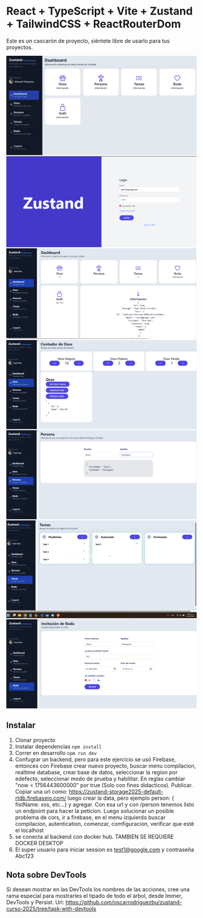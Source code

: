# React + TypeScript + Vite + Zustand + TailwindCSS + ReactRouterDom

Este es un cascarón de proyecto, siéntete libre de usarlo para tus proyectos.

<img src="https://github.com/oscarrodriguezbu/zustand-curso-2025/blob/main/public/screenshot.png?raw=true" alt="Dashboard Screenshot">
<img src="https://github.com/oscarrodriguezbu/zustand-curso-2025/blob/main/public/screenshot1.png?raw=true" alt="Dashboard Screenshot">
<img src="https://github.com/oscarrodriguezbu/zustand-curso-2025/blob/main/public/screenshot2.png?raw=true" alt="Dashboard Screenshot">
<img src="https://github.com/oscarrodriguezbu/zustand-curso-2025/blob/main/public/screenshot3.png?raw=true" alt="Dashboard Screenshot">
<img src="https://github.com/oscarrodriguezbu/zustand-curso-2025/blob/main/public/screenshot4.png?raw=true" alt="Dashboard Screenshot">
<img src="https://github.com/oscarrodriguezbu/zustand-curso-2025/blob/main/public/screenshot5.png?raw=true" alt="Dashboard Screenshot">
<img src="https://github.com/oscarrodriguezbu/zustand-curso-2025/blob/main/public/screenshot6.png?raw=true" alt="Dashboard Screenshot">



## Instalar

1. Clonar proyecto
2. Instalar dependencias ```npm install```
3. Correr en desarrollo ```npm run dev```
4. Confugrar un backend, pero para este ejercicio se usó Firebase, entonces con Firebase crear nuevo proyecto, buscar menu compilacion, realtime database, crear base de datos, seleccionar la region por edefecto, seleccionar modo de prueba y habilitar. En reglas cambiar "now < 1756443600000" por true (Solo con fines didacticos). Publicar. Copiar una url como: https://zustand-storage2025-default-rtdb.firebaseio.com/ luego crear la data, pero ejemplo person: { fistName: xss, etc...} y agregar. Con esa url y con /person tenemos listo un endpoint para hacer la peticion. Luego solucionar un posible problema de cors, ir a firebase, en el menu izquierdo buscar compilacion, autentication, comenzar, comfiguracion, verificar que esté el localhost
5. se conecta al backend con docker hub. TAMBIEN SE REQUIERE DOCKER DESKTOP
6. El super usuario para iniciar session es test1@google.com y contraseña Abc123


## Nota sobre DevTools
Si desean mostrar en las DevTools los nombres de las acciones, cree una rama especial para mostrarles el tipado de todo el árbol, desde Immer, DevTools y Persist. Url: https://github.com/oscarrodriguezbu/zustand-curso-2025/tree/task-with-devtools




